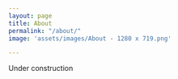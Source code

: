 ```yaml
---
layout: page
title: About
permalink: "/about/"
image: 'assets/images/About - 1280 x 719.png'

---
```

Under construction
